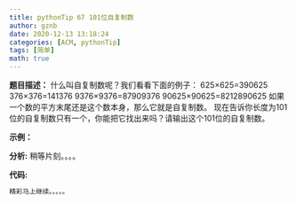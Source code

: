 ```yaml
---
title: pythonTip 67 101位自复制数
author: gznb
date: 2020-12-13 13:18:24
categories: [ACM, pythonTip]
tags: [简单]
math: true
---
```


**题目描述：**
什么叫自复制数呢？我们看看下面的例子：
625×625=390625
376×376=141376
9376×9376=87909376
90625×90625=8212890625
如果一个数的平方末尾还是这个数本身，那么它就是自复制数。
现在告诉你长度为101位的自复制数只有一个，你能把它找出来吗？请输出这个101位的自复制数。

**示例：**


**分析:**
稍等片刻。。。。

**代码:**
```python
精彩马上继续。。。。。
```
